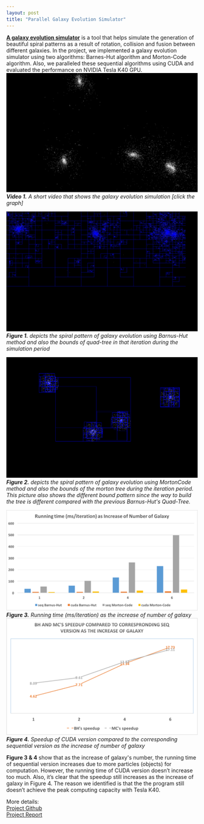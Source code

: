 ```yaml
---
layout: post
title: "Parallel Galaxy Evolution Simulator"
---
```


[**A galaxy evolution simulator**](https://louis-xu-ustc.github.io/Parallel-Galaxy-Evolution-Simulator/) is a tool that helps simulate the generation of beautiful spiral patterns as a result of rotation, collision and fusion between different galaxies.
In the project, we implemented a galaxy evolution simulator using two algorithms: Barnes-Hut algorithm and Morton-Code algorithm. Also, we paralleled these sequential algorithms using CUDA and evaluated the performance on NVIDIA Tesla K40 GPU.
[![A short video shows the galaxy evolution simulation](/images/20170514/galaxy_evolution.png)](https://youtu.be/01xNG6SBi5w)
***Video 1.** A short video that shows the galaxy evolution simulation [click the graph]*

![Barnus-Hut with bounds](/images/20170514/barneshut_with_bounds.jpg)
***Figure 1.** depicts the spiral pattern of galaxy evolution using Barnus-Hut method and also the bounds of quad-tree in that iteration during the simulation period*

![Morton with bounds](/images/20170514/morton_with_bouds.png)
***Figure 2.** depicts the spiral pattern of galaxy evolution using MortonCode method and also the bounds of the morton tree during the iteration period. This picture also shows the different bound pattern since the way to build the tree is different compared with the previous Barnus-Hut's Quad-Tree.*

![Runtime as increase of number of galaxy](/images/20170514/Runtime_increase_of_number_galaxy.png)
***Figure 3.** Running time (ms/iteration) as the increase of number of galaxy*
![Runtime as increase of number of galaxy](/images/20170514/Speedup_increase_of_galaxy_num.png)
***Figure 4.** Speedup of CUDA version compared to the corresponding sequential version as the increase of number of galaxy*

**Figure 3 & 4** show that as the increase of galaxy's number, the running time of sequential version increases due to more particles (objects) for computation. However, the running time of CUDA version doesn’t increase too much. Also, it’s clear that the speedup still increases as the increase of galaxy in Figure 4. The reason we identified is that the the program still doesn’t achieve the peak computing capacity with Tesla K40.

More details:  
[Project Github](https://github.com/louis-xu-ustc/Parallel-Galaxy-Evolution-Simulator)  
[Project Report](https://paper.dropbox.com/doc/Parallel-Galaxy-Evolution-Simulation-REb4i2RtnzMlehkZ0n5SU)